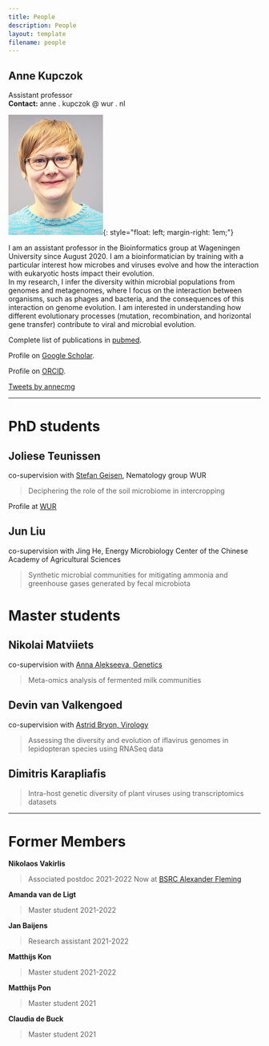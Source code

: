 ```yaml
---
title: People
description: People
layout: template
filename: people
---
```

## Anne Kupczok

Assistant professor  
**Contact:** anne . kupczok @ wur . nl

![Anne <](KEC_small.png){: style="float: left; margin-right: 1em;"}

I am an assistant professor in the Bioinformatics group at Wageningen University since August 2020. I am a bioinformatician by training with a particular interest how microbes and viruses evolve and how the interaction with eukaryotic hosts impact their evolution.  
In my research, I infer the diversity within microbial populations from genomes and metagenomes, where I focus on the interaction between organisms, such as phages and bacteria, and the consequences of this interaction on genome evolution. I am interested in understanding how different evolutionary processes (mutation, recombination, and horizontal gene transfer) contribute to viral and microbial evolution.

Complete list of publications in
[pubmed](https://www.ncbi.nlm.nih.gov/pubmed/?term=Anne+Kupczok).

Profile on [Google Scholar](https://scholar.google.de/citations?user=XEdO4FwAAAAJ&hl=en).

Profile on [ORCID](https://orcid.org/0000-0001-5237-1899).

[Tweets by annecmg](https://twitter.com/annecmg?ref_src=twsrc%5Etfw)

* * * * *

# PhD students

## Joliese Teunissen

co-supervision with [Stefan Geisen](https://www.wur.nl/en/Persons/Stefan-dr.-SA-Stefan-Geisen.htm), Nematology group WUR

> Deciphering the role of the soil microbiome in intercropping

Profile at [WUR](https://www.wur.nl/nl/Personen/Joliese-JW-Joliese-Teunissen-MSc.htm)

## Jun Liu

co-supervision with Jing He, Energy Microbiology Center of the Chinese Academy of Agricultural Sciences

> Synthetic microbial communities for mitigating ammonia and greenhouse gases generated by fecal microbiota

# Master students

## Nikolai Matviiets

co-supervision with [Anna Alekseeva, Genetics](https://www.wur.nl/nl/Personen/Anna-A-Anna-Alekseeva.htm)

> Meta-omics analysis of fermented milk communities

## Devin van Valkengoed

co-supervision with [Astrid Bryon, Virology](https://www.wur.nl/nl/Personen/Astrid-dr.ir.-AEE-Astrid-Bryon.htm)

> Assessing the diversity and evolution of iflavirus genomes in lepidopteran species using RNASeq data

## Dimitris Karapliafis

> Intra-host genetic diversity of plant viruses using transcriptomics datasets

* * * * *

# Former Members

**Nikolaos Vakirlis**
> Associated postdoc 2021-2022
> Now at [BSRC Alexander Fleming](https://www.fleming.gr/)

**Amanda van de Ligt**
> Master student 2021-2022

**Jan Baijens**
> Research assistant 2021-2022

**Matthijs Kon**
> Master student 2021-2022

**Matthijs Pon**
> Master student 2021

**Claudia de Buck**
> Master student 2021
